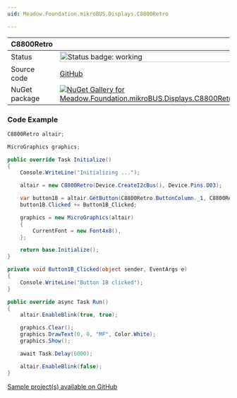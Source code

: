 ```yaml
---
uid: Meadow.Foundation.mikroBUS.Displays.C8800Retro

---
```


| C8800Retro | |
|--------|--------|
| Status | <img src="https://img.shields.io/badge/Working-brightgreen" style="width: auto; height: -webkit-fill-available;" alt="Status badge: working" /> |
| Source code | [GitHub](https://github.com/WildernessLabs/Meadow.Foundation.MikroBus/tree/main/Source/C8800Retro) |
| NuGet package | <a href="https://www.nuget.org/packages/Meadow.Foundation.mikroBUS.Displays.C8800Retro/" target="_blank"><img src="https://img.shields.io/nuget/v/Meadow.Foundation.mikroBUS.Displays.C8800Retro.svg?label=Meadow.Foundation.mikroBUS.Displays.C8800Retro" alt="NuGet Gallery for Meadow.Foundation.mikroBUS.Displays.C8800Retro" /></a> |

### Code Example

```csharp
C8800Retro altair;

MicroGraphics graphics;

public override Task Initialize()
{
    Console.WriteLine("Initializing ...");

    altair = new C8800Retro(Device.CreateI2cBus(), Device.Pins.D03);

    var button1B = altair.GetButton(C8800Retro.ButtonColumn._1, C8800Retro.ButtonRow.B);
    button1B.Clicked += Button1B_Clicked;

    graphics = new MicroGraphics(altair)
    {
        CurrentFont = new Font4x8(),
    };

    return base.Initialize();
}

private void Button1B_Clicked(object sender, EventArgs e)
{
    Console.WriteLine("Button 1B clicked");
}

public override async Task Run()
{
    altair.EnableBlink(true, true);

    graphics.Clear();
    graphics.DrawText(0, 0, "MF", Color.White);
    graphics.Show();

    await Task.Delay(6000);

    altair.EnableBlink(false);
}

```

[Sample project(s) available on GitHub](https://github.com/WildernessLabs/Meadow.Foundation.MikroBus/tree/main/Source/C8800Retro/Sample/C8800Retro_Sample)

